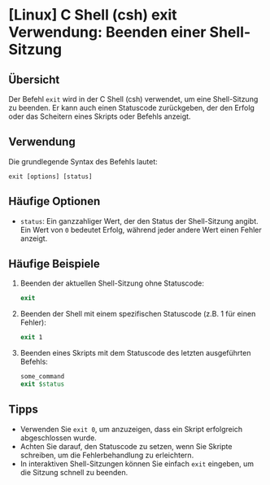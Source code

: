 # [Linux] C Shell (csh) exit Verwendung: Beenden einer Shell-Sitzung

## Übersicht
Der Befehl `exit` wird in der C Shell (csh) verwendet, um eine Shell-Sitzung zu beenden. Er kann auch einen Statuscode zurückgeben, der den Erfolg oder das Scheitern eines Skripts oder Befehls anzeigt.

## Verwendung
Die grundlegende Syntax des Befehls lautet:

```
exit [options] [status]
```

## Häufige Optionen
- `status`: Ein ganzzahliger Wert, der den Status der Shell-Sitzung angibt. Ein Wert von `0` bedeutet Erfolg, während jeder andere Wert einen Fehler anzeigt.

## Häufige Beispiele
1. Beenden der aktuellen Shell-Sitzung ohne Statuscode:
   ```csh
   exit
   ```

2. Beenden der Shell mit einem spezifischen Statuscode (z.B. 1 für einen Fehler):
   ```csh
   exit 1
   ```

3. Beenden eines Skripts mit dem Statuscode des letzten ausgeführten Befehls:
   ```csh
   some_command
   exit $status
   ```

## Tipps
- Verwenden Sie `exit 0`, um anzuzeigen, dass ein Skript erfolgreich abgeschlossen wurde.
- Achten Sie darauf, den Statuscode zu setzen, wenn Sie Skripte schreiben, um die Fehlerbehandlung zu erleichtern.
- In interaktiven Shell-Sitzungen können Sie einfach `exit` eingeben, um die Sitzung schnell zu beenden.